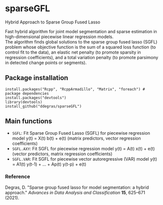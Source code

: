 # sparseGFL
Hybrid Approach to Sparse Group Fused Lasso

Fast hybrid algorithm for joint model segmentation and sparse estimation in high-dimensional piecewise linear regression models.   
The algorithm finds global solutions to the sparse group fused lasso (SGFL) problem whose objective function is the sum of a squared loss function (to control fit to the data), an elastic net penalty (to promote sparsity in regression coefficients), and a total variation penalty (to promote parsimony in detected change points or segments).   

## Package installation
``` 
install.packages("Rcpp", "RcppArmadillo", "Matrix", "foreach") # package dependencies
install.packages("devtools")
library(devtools)  
install_github("ddegras/sparseGFL") 
```
## Main functions
- `SGFL`: Fit Sparse Group Fused Lasso (SGFL) for piecewise regression model y(t) = X(t) b(t) + e(t) 
(matrix predictors, vector regression coefficients)
- `SGFL.AXY`: Fit SGFL for piecewise regression model y(t) = A(t) x(t) + e(t) 
(vector predictors, matrix regression coefficients)
- `SGFL.VAR`: Fit SGFL for piecewise vector autoregressive (VAR) model y(t) = A1(t) y(t-1) + ... + Ap(t) y(t-p) + e(t)

### Reference
Degras, D. "Sparse group fused lasso for model segmentation: a hybrid approach." *Advances in Data Analysis and Classification* **15**, 625–671 (2021). 
